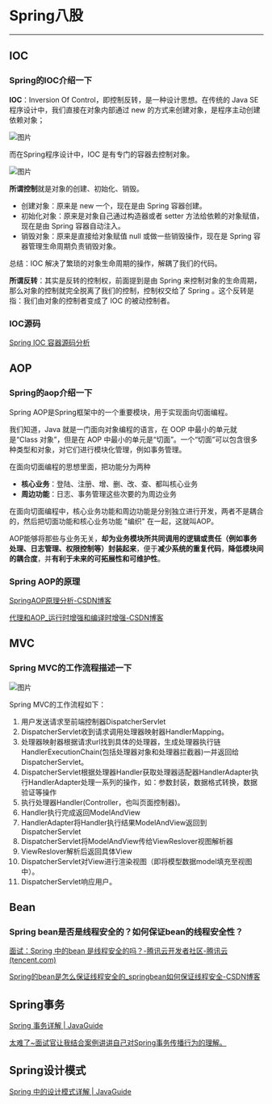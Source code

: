 # Spring八股

------

## IOC

### Spring的IOC介绍一下

**IOC**：Inversion Of Control，即控制反转，是一种设计思想。在传统的 Java SE 程序设计中，我们直接在对象内部通过 new 的方式来创建对象，是程序主动创建依赖对象；

![图片](https://mmbiz.qpic.cn/sz_mmbiz_png/J0g14CUwaZfQFwefcVKVTArNRnzbZ8CBWQibV45QdvgG3GzkOLsNuO3E9JibT4ZxkiaOl8bDjIZIZnroJLcAA3PHg/640?wx_fmt=png&from=appmsg&wxfrom=5&wx_lazy=1&wx_co=1)

而在Spring程序设计中，IOC 是有专门的容器去控制对象。

![图片](https://mmbiz.qpic.cn/sz_mmbiz_png/J0g14CUwaZfQFwefcVKVTArNRnzbZ8CBVHIoUBO41Vy2JhjNwYo8icbCqT4W2z2PNF8SCicfoZ6jibSnQjdLqhqjA/640?wx_fmt=png&from=appmsg&wxfrom=5&wx_lazy=1&wx_co=1)

**所谓控制**就是对象的创建、初始化、销毁。

- 创建对象：原来是 new 一个，现在是由 Spring 容器创建。
- 初始化对象：原来是对象自己通过构造器或者 setter 方法给依赖的对象赋值，现在是由 Spring 容器自动注入。
- 销毁对象：原来是直接给对象赋值 null 或做一些销毁操作，现在是 Spring 容器管理生命周期负责销毁对象。

总结：IOC 解决了繁琐的对象生命周期的操作，解耦了我们的代码。

**所谓反转**：其实是反转的控制权，前面提到是由 Spring 来控制对象的生命周期，那么对象的控制就完全脱离了我们的控制，控制权交给了 Spring 。这个反转是指：我们由对象的控制者变成了 IOC 的被动控制者。



### IOC源码

[Spring IOC 容器源码分析](https://javadoop.com/post/spring-ioc)



## AOP

### Spring的aop介绍一下

Spring AOP是Spring框架中的一个重要模块，用于实现面向切面编程。

我们知道，Java 就是一门面向对象编程的语言，在 OOP 中最小的单元就是“Class 对象”，但是在 AOP 中最小的单元是“切面”。一个“切面”可以包含很多种类型和对象，对它们进行模块化管理，例如事务管理。

在面向切面编程的思想里面，把功能分为两种

- **核心业务**：登陆、注册、增、删、改、查、都叫核心业务
- **周边功能**：日志、事务管理这些次要的为周边业务

在面向切面编程中，核心业务功能和周边功能是分别独立进行开发，两者不是耦合的，然后把切面功能和核心业务功能 "编织" 在一起，这就叫AOP。

AOP能够将那些与业务无关，**却为业务模块所共同调用的逻辑或责任（例如事务处理、日志管理、权限控制等）封装起来**，便于**减少系统的重复代码**，**降低模块间的耦合度**，并**有利于未来的可拓展性和可维护性**。



### Spring AOP的原理

[SpringAOP原理分析-CSDN博客](https://blog.csdn.net/weixin_40160543/article/details/92010760?ops_request_misc=%7B%22request%5Fid%22%3A%224A74AD3D-EB64-4082-98D9-DF9F15CA231C%22%2C%22scm%22%3A%2220140713.130102334.pc%5Fall.%22%7D&request_id=4A74AD3D-EB64-4082-98D9-DF9F15CA231C&biz_id=0&utm_medium=distribute.pc_search_result.none-task-blog-2~all~first_rank_ecpm_v1~rank_v31_ecpm-19-92010760-null-null.142^v100^pc_search_result_base2&utm_term=AOP原理&spm=1018.2226.3001.4187)

[代理和AOP_运行时增强和编译时增强-CSDN博客](https://blog.csdn.net/weixin_41987908/article/details/135079686?ops_request_misc=&request_id=&biz_id=102&utm_term=编译时增强、运行时增强&utm_medium=distribute.pc_search_result.none-task-blog-2~all~sobaiduweb~default-0-135079686.142^v100^pc_search_result_base2&spm=1018.2226.3001.4187)



## MVC

### Spring MVC的工作流程描述一下

![图片](https://mmbiz.qpic.cn/sz_mmbiz_jpg/J0g14CUwaZfQFwefcVKVTArNRnzbZ8CBSNEH93VxLOnMgY7kTfMWJPoicFAJLWuHnGvO1vx08A3xAYqLVy8BAPQ/640?wx_fmt=jpeg&from=appmsg&wxfrom=5&wx_lazy=1&wx_co=1)

Spring MVC的工作流程如下：

1. 用户发送请求至前端控制器DispatcherServlet
2. DispatcherServlet收到请求调用处理器映射器HandlerMapping。
3. 处理器映射器根据请求url找到具体的处理器，生成处理器执行链HandlerExecutionChain(包括处理器对象和处理器拦截器)一并返回给DispatcherServlet。
4. DispatcherServlet根据处理器Handler获取处理器适配器HandlerAdapter执行HandlerAdapter处理一系列的操作，如：参数封装，数据格式转换，数据验证等操作
5. 执行处理器Handler(Controller，也叫页面控制器)。
6. Handler执行完成返回ModelAndView
7. HandlerAdapter将Handler执行结果ModelAndView返回到DispatcherServlet
8. DispatcherServlet将ModelAndView传给ViewReslover视图解析器
9. ViewReslover解析后返回具体View
10. DispatcherServlet对View进行渲染视图（即将模型数据model填充至视图中）。
11. DispatcherServlet响应用户。



## Bean

### Spring bean是否是线程安全的？如何保证bean的线程安全性？

[面试：Spring 中的bean 是线程安全的吗？-腾讯云开发者社区-腾讯云 (tencent.com)](https://cloud.tencent.com/developer/article/1743283)

[Spring的bean是怎么保证线程安全的_springbean如何保证线程安全-CSDN博客](https://blog.csdn.net/mqq2502513332/article/details/124343634)



## Spring事务

[Spring 事务详解 | JavaGuide](https://javaguide.cn/system-design/framework/spring/spring-transaction.html)

[太难了~面试官让我结合案例讲讲自己对Spring事务传播行为的理解。](https://mp.weixin.qq.com/s?__biz=Mzg2OTA0Njk0OA==&mid=2247486668&idx=2&sn=0381e8c836442f46bdc5367170234abb&chksm=cea24307f9d5ca11c96943b3ccfa1fc70dc97dd87d9c540388581f8fe6d805ff548dff5f6b5b&token=1776990505&lang=zh_CN#rd)



## Spring设计模式

[Spring 中的设计模式详解 | JavaGuide](https://javaguide.cn/system-design/framework/spring/spring-design-patterns-summary.html)
